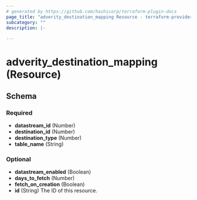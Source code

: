 ```yaml
---
# generated by https://github.com/hashicorp/terraform-plugin-docs
page_title: "adverity_destination_mapping Resource - terraform-provider-adverity"
subcategory: ""
description: |-
  
---
```


# adverity_destination_mapping (Resource)





<!-- schema generated by tfplugindocs -->
## Schema

### Required

- **datastream_id** (Number)
- **destination_id** (Number)
- **destination_type** (Number)
- **table_name** (String)

### Optional

- **datastream_enabled** (Boolean)
- **days_to_fetch** (Number)
- **fetch_on_creation** (Boolean)
- **id** (String) The ID of this resource.


